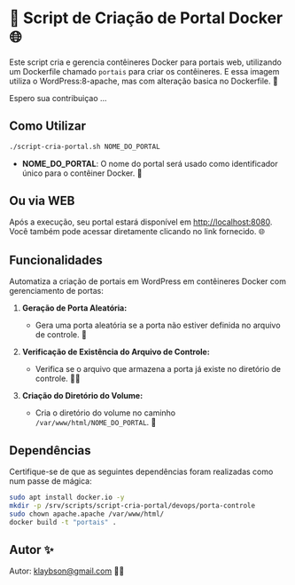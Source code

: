 # 🚀 Script de Criação de Portal Docker 🌐

Este script cria e gerencia contêineres Docker para portais web, utilizando um Dockerfile chamado `portais` para criar os contêineres. E  essa imagem utiliza o WordPress:8-apache, mas com alteração basica no Dockerfile. 🌟

Espero sua contribuiçao ...

## Como Utilizar

```bash
./script-cria-portal.sh NOME_DO_PORTAL
```

- **NOME_DO_PORTAL**: O nome do portal será usado como identificador único para o contêiner Docker. 🏰

## Ou via WEB

Após a execução, seu portal estará disponível em [http://localhost:8080](http://localhost:8080). Você também pode acessar diretamente clicando no link fornecido. 🌐 

## Funcionalidades 

Automatiza a criação de portais em WordPress em contêineres Docker com gerenciamento de portas:

1. **Geração de Porta Aleatória:**
   - Gera uma porta aleatória se a porta não estiver definida no arquivo de controle. 🎲

2. **Verificação de Existência do Arquivo de Controle:**
   - Verifica se o arquivo que armazena a porta já existe no diretório de controle. 🕵️‍♂️

3. **Criação do Diretório do Volume:**
   - Cria o diretório do volume no caminho `/var/www/html/NOME_DO_PORTAL`. 📁

## Dependências 

Certifique-se de que as seguintes dependências foram realizadas como num passe de mágica:

```bash
sudo apt install docker.io -y
mkdir -p /srv/scripts/script-cria-portal/devops/porta-controle
sudo chown apache.apache /var/www/html/
docker build -t "portais" .
```

## Autor ✨

Autor: [klaybson@gmail.com](mailto:klaybson@gmail.com) 🧙‍♂️
